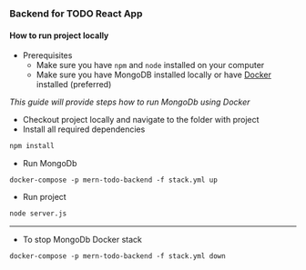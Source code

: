 ### Backend for TODO React App

#### How to run project locally


- Prerequisites
    - Make sure you have `npm` and `node` installed on your computer
    - Make sure you have MongoDB installed locally or have [Docker](https://www.docker.com/get-started) installed (preferred)

_This guide will provide steps how to run MongoDb using Docker_

- Checkout project locally and navigate to the folder with project
- Install all required dependencies

```bash
npm install
```

- Run MongoDb

```
docker-compose -p mern-todo-backend -f stack.yml up
```


- Run project

```bash
node server.js
```



---

- To stop MongoDb Docker stack

```
docker-compose -p mern-todo-backend -f stack.yml down
``` 
